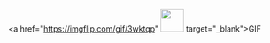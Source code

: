 <a href="https://imgflip.com/gif/3wktqp" <img src="https://imgflip.com/gif/3wktqp" height="42" width="42"> target="_blank">GIF</a>
